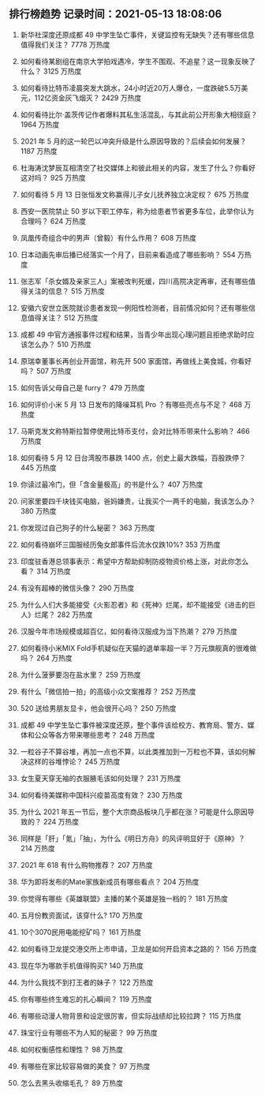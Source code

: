 
## 排行榜趋势 记录时间：2021-05-13 18:08:06
  
  1. 新华社深度还原成都 49 中学生坠亡事件，关键监控有无缺失？还有哪些信息值得我们关注？ 7778 万热度
    
  2. 如何看待某剧组在南京大学拍戏遇冷，学生不围观、不追星？这一现象反映了什么？ 3125 万热度
    
  3. 如何看待比特币凌晨突发大跳水，24小时近20万人爆仓，一度跌破5.5万美元，112亿资金灰飞烟灭？ 2429 万热度
    
  4. 如何看待比尔·盖茨传记作者爆料其私生活混乱，与其此前公开形象大相径庭？ 1964 万热度
    
  5. 2021 年 5 月的这一轮巴以冲突升级是什么原因导致的？后续会如何发展？ 1187 万热度
    
  6. 杜海涛沈梦辰互相清空了社交媒体上和彼此相关的内容，发生了什么？你看好这对吗？ 925 万热度
    
  7. 如何看待 5 月 13 日张恒发文称赢得儿子女儿抚养独立决定权？ 675 万热度
    
  8. 西安一医院禁止 50 岁以下职工停车，称为给患者节省更多车位，此举你认为合理吗？ 624 万热度
    
  9. 凤凰传奇组合中的男声（曾毅）有什么作用？ 608 万热度
    
  10. 日本动画先审后播已经落实一个月了，目前来看造成了哪些影响？ 554 万热度
    
  11. 张志军「杀女婿及亲家三人」案被改判死缓，四川高院决定再审，还有哪些值得关注的信息？ 515 万热度
    
  12. 安徽六安世立医院就诊患者发现一例阳性检测者，目前情况如何？还有哪些信息值得关注？ 512 万热度
    
  13. 成都 49 中官方通报事件过程和结果，当青少年出现心理问题且拒绝求助时应该怎么办？ 510 万热度
    
  14. 原瑞幸董事长再创业开面馆，称先开 500 家面馆，再做线上美食城，你看好吗？ 507 万热度
    
  15. 如何告诉父母自己是 furry？ 479 万热度
    
  16. 如何评价小米 5 月 13 日发布的降噪耳机 Pro ？有哪些亮点与不足？ 468 万热度
    
  17. 马斯克发文称特斯拉暂停使用比特币支付，会对比特币带来什么影响？ 466 万热度
    
  18. 如何看待 5 月 12 日台湾股市暴跌 1400 点，创史上最大跌幅，百股跌停？ 445 万热度
    
  19. 你读过最冷门，但「含金量极高」的书是什么？ 407 万热度
    
  20. 问家里要四千块钱买电脑，爸妈嫌贵，让我买个一两千的电脑，我该怎么办？ 380 万热度
    
  21. 你发现过自己狗子的什么秘密？ 363 万热度
    
  22. 如何看待崩坏三国服经历兔女郎事件后流水仅跌10%? 353 万热度
    
  23. 印度驻香港总领事表示：希望中方帮助抑制防疫物资价格上涨，对此你怎么看？ 314 万热度
    
  24. 有没有超棒的微信头像？ 290 万热度
    
  25. 为什么人们大多能接受《火影忍者》和《死神》烂尾，却不能接受《进击的巨人》烂尾？ 282 万热度
    
  26. 汉服今年市场规模或超百亿，如何看待汉服成为当下热潮？ 279 万热度
    
  27. 如何看待小米MIX Fold手机疑似在天猫的退单率超一半？万元旗舰真的很难做吗？ 264 万热度
    
  28. 为什么菠萝要泡在盐水里？ 259 万热度
    
  29. 有什么「微信拍一拍」的高级小众文案推荐？ 252 万热度
    
  30. 520 送给男朋友显卡，他会很开心吗？ 250 万热度
    
  31. 成都 49 中学生坠亡事件被深度还原，整个事件该给校方、教育局、警方、媒体和公众等各方带来哪些思考？ 248 万热度
    
  32. 一粒谷子不算谷堆，再加一点也不算，以此类推加到一万粒也不算，该如何解决这样的谷堆悖论？ 245 万热度
    
  33. 女生夏天穿无袖的衣服腋毛该如何处理？ 231 万热度
    
  34. 如何看待美媒称中国科兴疫苗高度有效？ 230 万热度
    
  35. 为什么 2021 年五一节后，整个大宗商品板块几乎都在涨？可能是什么原因导致的？ 224 万热度
    
  36. 同样是「肝」「氪」「抽」，为什么《明日方舟》的风评明显好于《原神》？ 214 万热度
    
  37. 2021 年 618 有什么购物推荐？ 207 万热度
    
  38. 华为即将发布的Mate家族新成员有哪些看点？ 204 万热度
    
  39. 你觉得有哪些《英雄联盟》主播的某个英雄是独一档的？ 181 万热度
    
  40. 五月份教资面试，该穿什么? 170 万热度
    
  41. 10个3070民用电能挖矿吗？ 161 万热度
    
  42. 如何看待卫龙提交港交所上市申请，卫龙是如何开启资本之路的？ 156 万热度
    
  43. 现在华为哪款手机值得购买? 140 万热度
    
  44. 为什么我找不到打王者的妹子？ 122 万热度
    
  45. 你有哪些终生难忘的扎心瞬间？ 119 万热度
    
  46. 有哪些动漫人物背景和设定很厉害，但实际战绩却比较拉跨？ 115 万热度
    
  47. 珠宝行业有哪些不为人知的秘密？ 99 万热度
    
  48. 如何权衡感性和理性？ 98 万热度
    
  49. 有哪些在家比较容易做的美食？ 97 万热度
    
  50. 怎么去黑头收缩毛孔？ 89 万热度
    